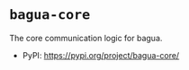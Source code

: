 `bagua-core`
=====

The core communication logic for bagua.

* PyPI: https://pypi.org/project/bagua-core/
